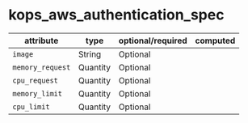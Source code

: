 # kops_aws_authentication_spec

| attribute | type | optional/required | computed |
| --- | --- | --- | --- |
| `image` | String | Optional |  |
| `memory_request` | Quantity | Optional |  |
| `cpu_request` | Quantity | Optional |  |
| `memory_limit` | Quantity | Optional |  |
| `cpu_limit` | Quantity | Optional |  |
